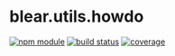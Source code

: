 # blear.utils.howdo

[![npm module][npm-img]][npm-url]
[![build status][travis-img]][travis-url]
[![coverage][coveralls-img]][coveralls-url]

[travis-img]: https://img.shields.io/travis/blearjs/blear.utils.howdo/master.svg?style=flat-square
[travis-url]: https://travis-ci.org/blearjs/blear.utils.howdo

[npm-img]: https://img.shields.io/npm/v/blear.utils.howdo.svg?style=flat-square
[npm-url]: https://www.npmjs.com/package/blear.utils.howdo

[coveralls-img]: https://img.shields.io/coveralls/blearjs/blear.utils.howdo/master.svg?style=flat-square
[coveralls-url]: https://coveralls.io/github/blearjs/blear.utils.howdo?branch=master

